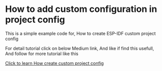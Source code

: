 # How to add custom configuration in project config
This is a simple example code for, How to create ESP-IDF custom project config

For detail tutorial click on below Medium link, And like if find this usefull, And follow for more tutorial like this

[Click to learn How create custom project config](https://medium.com/) 
